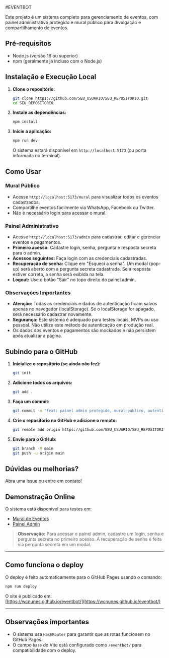 #EVENTBOT 

Este projeto é um sistema completo para gerenciamento de eventos, com painel administrativo protegido e mural público para divulgação e compartilhamento de eventos.

## Pré-requisitos
- Node.js (versão 16 ou superior)
- npm (geralmente já incluso com o Node.js)

## Instalação e Execução Local

1. **Clone o repositório:**
   ```bash
   git clone https://github.com/SEU_USUARIO/SEU_REPOSITORIO.git
   cd SEU_REPOSITORIO
   ```

2. **Instale as dependências:**
   ```bash
   npm install
   ```

3. **Inicie a aplicação:**
   ```bash
   npm run dev
   ```
   O sistema estará disponível em `http://localhost:5173` (ou porta informada no terminal).

## Como Usar

### Mural Público
- Acesse `http://localhost:5173/mural` para visualizar todos os eventos cadastrados.
- Compartilhe eventos facilmente via WhatsApp, Facebook ou Twitter.
- Não é necessário login para acessar o mural.

### Painel Administrativo
- Acesse `http://localhost:5173/admin` para cadastrar, editar e gerenciar eventos e pagamentos.
- **Primeiro acesso:** Cadastre login, senha, pergunta e resposta secreta para o admin.
- **Acessos seguintes:** Faça login com as credenciais cadastradas.
- **Recuperação de senha:** Clique em "Esqueci a senha". Um modal (pop-up) será aberto com a pergunta secreta cadastrada. Se a resposta estiver correta, a senha será exibida na tela.
- **Logout:** Use o botão "Sair" no topo direito do painel admin.

### Observações Importantes
- **Atenção:** Todas as credenciais e dados de autenticação ficam salvos apenas no navegador (localStorage). Se o localStorage for apagado, será necessário cadastrar novamente.
- **Segurança:** Este sistema é adequado para testes locais, MVPs ou uso pessoal. Não utilize este método de autenticação em produção real.
- Os dados dos eventos e pagamentos são mockados e não persistem após atualizar a página.

## Subindo para o GitHub

1. **Inicialize o repositório (se ainda não fez):**
   ```bash
   git init
   ```
2. **Adicione todos os arquivos:**
   ```bash
   git add .
   ```
3. **Faça um commit:**
   ```bash
   git commit -m "feat: painel admin protegido, mural público, autenticação local e recuperação de senha via pergunta secreta em modal"
   ```
4. **Crie o repositório no GitHub e adicione o remoto:**
   ```bash
   git remote add origin https://github.com/SEU_USUARIO/SEU_REPOSITORIO.git
   ```
5. **Envie para o GitHub:**
   ```bash
   git branch -M main
   git push -u origin main
   ```

## Dúvidas ou melhorias?
Abra uma issue ou entre em contato!

## Demonstração Online

O sistema está disponível para testes em:

- [Mural de Eventos](https://wcnunes.github.io/eventbot/#/mural)
- [Painel Admin](https://wcnunes.github.io/eventbot/#/admin)

> **Observação:** Para acessar o painel admin, cadastre um login, senha e pergunta secreta no primeiro acesso. A recuperação de senha é feita via pergunta secreta em um modal.

---

## Como funciona o deploy

O deploy é feito automaticamente para o GitHub Pages usando o comando:

```bash
npm run deploy
```

O site é publicado em:  
[https://wcnunes.github.io/eventbot/](https://wcnunes.github.io/eventbot/)

---

## Observações importantes

- O sistema usa `HashRouter` para garantir que as rotas funcionem no GitHub Pages.
- O campo `base` do Vite está configurado como `/eventbot/` para compatibilidade com o deploy.
